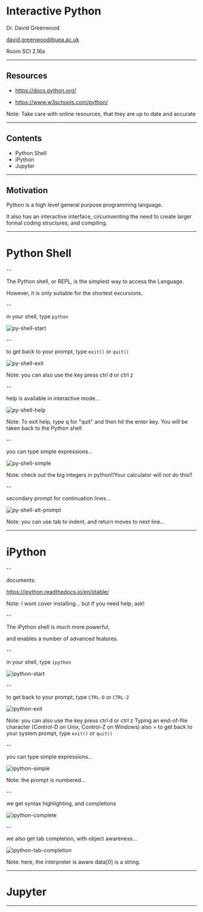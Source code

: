 # Interactive Python

Dr. David Greenwood

david.greenwood@uea.ac.uk

Room SCI 2.16a

---

## Resources

- https://docs.python.org/ 

- https://www.w3schools.com/python/


Note: Take care with online resources, that they are up to date and accurate

---

## Contents

- Python Shell
- iPython
- Jupyter

---

## Motivation

Python is a high level general purpose programming language.

It also has an interactive interface, circumventing 
the need to create larger formal coding structures, 
and compiling.

---

# Python Shell

--

The Python shell, or REPL, is the simplest way to access the Language.

However, it is only suitable for the shortest excursions.

--

in your shell, type `python`

![py-shell-start](../assets/img/py-shell-start.png)

--

to get back to your prompt, type `exit()` or `quit()`

![py-shell-exit](../assets/img/py-shell-exit.png)

Note: you can also use the key press ctrl d or ctrl z

--

help is available in interactive mode...

![py-shell-help](../assets/img/py-shell-help.png)

Note: To exit help, type q for "quit" and then hit the enter key. 
You will be taken back to the Python shell

--

you can type simple expressions...

![py-shell-simple](../assets/img/py-shell-simple.png)

Note: check out the big integers in python!!Your calculator will not do this!!

--

secondary prompt for continuation lines...

![py-shell-alt-prompt](../assets/img/py-shell-alt-prompt.png)

Note: you can use tab to indent, and return moves to next line...

---

# iPython

--

documents:

https://ipython.readthedocs.io/en/stable/

Note: I wont cover installing... but if you need help, ask!

--

The iPython shell is much more powerful,

and enables a number of advanced features.

--

in your shell, type `ipython`

![ipython-start](../assets/img/ipython-start.png)

--

to get back to your prompt, type `CTRL-D` or `CTRL-Z`

![ipython-exit](../assets/img/ipython-exit.png)


Note: you can also use the key press ctrl d or ctrl z
Typing an end-of-file character (Control-D on Unix, Control-Z on Windows)
also = to get back to your system prompt, type `exit()` or `quit()`

--

you can type simple expressions...

![ipython-simple](../assets/img/ipython-simple.png)

Note: the prompt is numbered...

--

we get syntax highlighting, and completions

![ipython-complete](../assets/img/ipython-completion.png)

--

we also get tab completion, with object awareness...

![ipython-tab-completion](../assets/img/ipython-tab-completion.png)

Note: here, the interpreter is aware data[0] is a string.

---

# Jupyter

---
